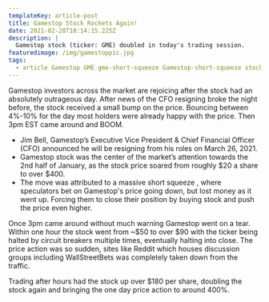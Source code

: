 ```yaml
---
templateKey: article-post
title: Gamestop Stock Rockets Again!
date: 2021-02-28T18:14:15.225Z
description: |
  Gamestop stock (ticker: GME) doubled in today's trading session.
featuredimage: /img/gamestoppic.jpg
tags:
  - article Gamestop GME gme-short-squeeze Gamestop-short-squeeze stocks
---
```

Gamestop investors across the market are rejoicing after the stock had an absolutely outrageous day. After news of the CFO resigning broke the night before, the stock received a small bump on the price. Bouncing between 4%-10% for the day most holders were already happy with the price. Then 3pm EST came around and BOOM.



* Jim Bell, Gamestop’s Executive Vice President & Chief Financial Officer (CFO) announced he will be resigning from his roles on March 26, 2021.
* Gamestop stock was the center of the market’s attention towards the 2nd half of January, as the stock price soared from roughly $20 a share to over $400.
* The move was attributed to a massive short squeeze , where speculators bet on Gamestop's price going down, but lost money as it went up. Forcing them to close their position by buying stock and push the price even higher.

Once 3pm came around without much warning Gamestop went on a tear. Within one hour the stock went from ~$50 to over $90 with the ticker being halted by circuit breakers multiple times, eventually halting into close. The price action was so sudden, sites like Reddit which houses discussion groups including WallStreetBets was completely taken down from the traffic.



Trading after hours had the stock up over $180 per share, doubling the stock again and bringing the one day price action to around 400%.